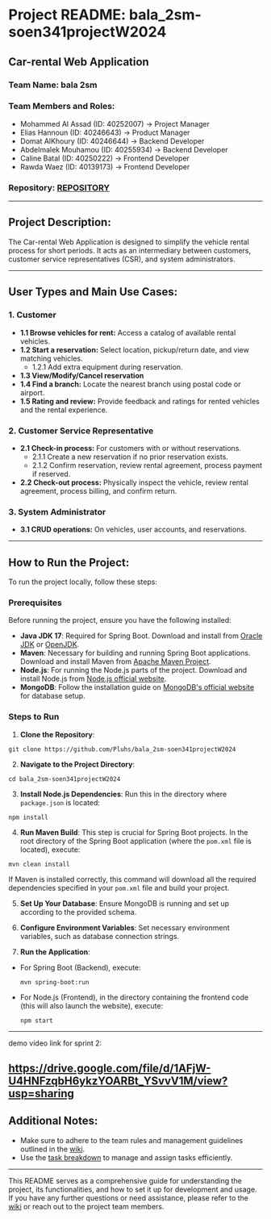 # Project README: bala_2sm-soen341projectW2024

## Car-rental Web Application

### Team Name: bala 2sm

### Team Members and Roles:
- Mohammed Al Assad (ID: 40252007) -> Project Manager
- Elias Hannoun (ID: 40246643) -> Product Manager
- Domat AlKhoury (ID: 40246644) -> Backend Developer
- Abdelmalek Mouhamou (ID: 40255934) -> Backend Developer
- Caline Batal (ID: 40250222) -> Frontend Developer
- Rawda Waez (ID: 40139173) -> Frontend Developer

### Repository: [REPOSITORY](https://github.com/Pluhs/bala_2sm-soen341projectW2024)

---

## Project Description:

The Car-rental Web Application is designed to simplify the vehicle rental process for short periods. It acts as an intermediary between customers, customer service representatives (CSR), and system administrators.

---

## User Types and Main Use Cases:

### 1. Customer
- **1.1 Browse vehicles for rent:** Access a catalog of available rental vehicles.
- **1.2 Start a reservation:** Select location, pickup/return date, and view matching vehicles.
  - 1.2.1 Add extra equipment during reservation.
- **1.3 View/Modify/Cancel reservation**
- **1.4 Find a branch:** Locate the nearest branch using postal code or airport.
- **1.5 Rating and review:** Provide feedback and ratings for rented vehicles and the rental experience.

### 2. Customer Service Representative
- **2.1 Check-in process:** For customers with or without reservations.
  - 2.1.1 Create a new reservation if no prior reservation exists.
  - 2.1.2 Confirm reservation, review rental agreement, process payment if reserved.
- **2.2 Check-out process:** Physically inspect the vehicle, review rental agreement, process billing, and confirm return.

### 3. System Administrator
- **3.1 CRUD operations:** On vehicles, user accounts, and reservations.

---

## How to Run the Project:

To run the project locally, follow these steps:

### Prerequisites
Before running the project, ensure you have the following installed:
- **Java JDK 17**: Required for Spring Boot. Download and install from [Oracle JDK](https://www.oracle.com/java/technologies/javase/jdk17-archive-downloads.html) or [OpenJDK](https://adoptopenjdk.net/).
- **Maven**: Necessary for building and running Spring Boot applications. Download and install Maven from [Apache Maven Project](https://maven.apache.org/download.cgi).
- **Node.js**: For running the Node.js parts of the project. Download and install Node.js from [Node.js official website](https://nodejs.org/).
- **MongoDB**: Follow the installation guide on [MongoDB's official website](https://www.mongodb.com/try/download/community) for database setup.

### Steps to Run
1. **Clone the Repository**: 
```
git clone https://github.com/Pluhs/bala_2sm-soen341projectW2024
```
2. **Navigate to the Project Directory**: 
 ```
cd bala_2sm-soen341projectW2024
 ```
3. **Install Node.js Dependencies**: Run this in the directory where `package.json` is located: 
 ```
npm install
 ```
4. **Run Maven Build**: This step is crucial for Spring Boot projects. In the root directory of the Spring Boot application (where the `pom.xml` file is located), execute: 
 ```
mvn clean install
 ```
If Maven is installed correctly, this command will download all the required dependencies specified in your `pom.xml` file and build your project.

5. **Set Up Your Database**: Ensure MongoDB is running and set up according to the provided schema. 

6. **Configure Environment Variables**: Set necessary environment variables, such as database connection strings.

7. **Run the Application**:
- For Spring Boot (Backend), execute:
  ```
  mvn spring-boot:run
  ```
- For Node.js (Frontend), in the directory containing the frontend code (this will also launch the website), execute:
  ```
  npm start
  ```

---
demo video link for sprint 2:

https://drive.google.com/file/d/1AFjW-U4HNFzqbH6ykzYOARBt_YSvvV1M/view?usp=sharing
---

## Additional Notes:

- Make sure to adhere to the team rules and management guidelines outlined in the [wiki](https://github.com/Pluhs/bala_2sm-soen341projectW2024/wiki).
- Use the [task breakdown](https://docs.google.com/spreadsheets/d/1ECiNgExHn8Vs0-0Dh2Ej9bAQoWyZKQoUq7Es1rcfddY/edit#gid=0) to manage and assign tasks efficiently.

---

This README serves as a comprehensive guide for understanding the project, its functionalities, and how to set it up for development and usage. If you have any further questions or need assistance, please refer to the [wiki](https://github.com/Pluhs/bala_2sm-soen341projectW2024/wiki) or reach out to the project team members.
